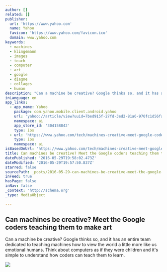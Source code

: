 ```yaml
---
author: []
related: []
publisher:
  url: 'https://www.yahoo.com'
  name: Yahoo
  favicon: 'https://www.yahoo.com/favicon.ico'
  domain: www.yahoo.com
keywords:
  - machines
  - klingemann
  - images
  - teach
  - computer
  - art
  - google
  - diagne
  - collages
  - human
description: "Can a machine be creative? Google thinks so, and it has an entire team dedicated to teaching machines how to view the world a little more like us emotional humans. Think about computers as if they were children and it's simple to understand how coders can teach them to learn."
inLanguage: en
app_links:
  - app_name: Yahoo
    package: com.yahoo.mobile.client.android.yahoo
    url: 'yahoo://article/view?uuid=7bed915f-27fd-3ed2-81a6-970fc1d56fa1&src=web'
    namespace: ai
    app_store_id: '304158842'
    type: ios
  - url: 'https://www.yahoo.com/tech/machines-creative-meet-google-coders-101534957.html'
    type: ios
    namespace: ai
isBasedOnUrl: 'https://www.yahoo.com/tech/machines-creative-meet-google-coders-101534957.html'
title: Can machines be creative? Meet the Google coders teaching them to make art
datePublished: '2016-05-29T19:58:02.473Z'
dateModified: '2016-05-29T19:57:50.837Z'
starred: false
sourcePath: _posts/2016-05-29-can-machines-be-creative-meet-the-google-coders-teaching-th.md
inFeed: true
hasPage: false
inNav: false
_context: 'http://schema.org'
_type: MediaObject

---
```

<article style=""><h1>Can machines be creative? Meet the Google coders teaching them to make art</h1><p>Can a machine be creative? Google thinks so, and it has an entire team dedicated to teaching machines how to view the world a little more like us emotional humans. Think about computers as if they were children and it's simple to understand how coders can teach them to learn.</p><img src="https://s.yimg.com/uu/api/res/1.2/EJOduiFWFTcbmLm5t4_pHA--/aD02NzQ7dz0xMjAwO3NtPTE7YXBwaWQ9eXRhY2h5b24-/http://media.zenfs.com/en-US/homerun/digital_trends_973/d6faa1653fe6ea10847219424da16065" /></article>